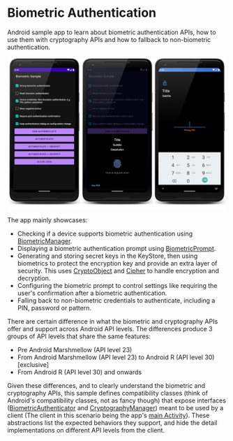 # Biometric Authentication

Android sample app to learn about biometric authentication APIs, how to use them with cryptography APIs and how to fallback to non-biometric authentication.

![biometric sample app](https://github.com/husaynhakeem/android-playground/blob/master/BiometricSample/art/biometric_sample.png)

The app mainly showcases:
- Checking if a device supports biometric authentication using [BiometricManager](https://developer.android.com/reference/androidx/biometric/BiometricManager).
- Displaying a biometric authentication prompt using [BiometricPrompt](https://developer.android.com/reference/androidx/biometric/BiometricPrompt).
- Generating and storing secret keys in the KeyStore, then using biometrics to protect the encryption key and provide an extra layer of security. This uses [CryptoObject](https://developer.android.com/reference/androidx/biometric/BiometricPrompt.CryptoObject) and [Cipher](https://developer.android.com/reference/javax/crypto/Cipher) to handle encryption and decryption.
- Configuring the biometric prompt to control settings like requiring the user's confirmation after a biometric authentication.
- Falling back to non-biometric credentials to authenticate, including a PIN, password or pattern.

There are certain difference in what the biometric and cryptography APIs offer and support across Android API levels. The differences produce 3 groups of API levels that share the same features:
- Pre Android Marshmellow (API level 23)
- From Android Marshmellow (API level 23) to Android R (API level 30) [exclusive]
- From Android R (API level 30) and onwards

Given these differences, and to clearly understand the biometric and cryptography APIs, this sample defines compatibility classes (think of Android's compatibility classes, not as fancy though) that expose interfaces ([BiometricAuthenticator](https://github.com/husaynhakeem/android-playground/blob/master/BiometricSample/app/src/main/java/com/husaynhakeem/biometricsample/biometric/BiometricAuthenticator.kt) and [CryptographyManager](https://github.com/husaynhakeem/android-playground/blob/master/BiometricSample/app/src/main/java/com/husaynhakeem/biometricsample/crypto/CryptographyManager.kt)) meant to be used by a client (The client in this scenario being the app's [main Activity](https://github.com/husaynhakeem/android-playground/blob/master/BiometricSample/app/src/main/java/com/husaynhakeem/biometricsample/MainActivity.kt)). These abstractions list the expected behaviors they support, and hide the detail implementations on different API levels from the client.
